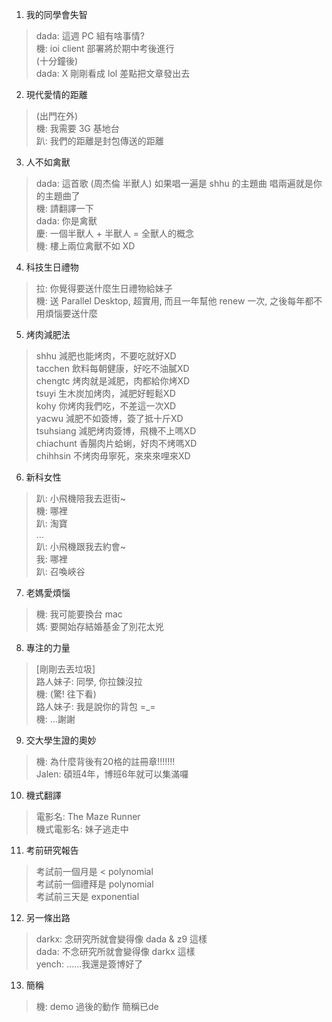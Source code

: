 1. 我的同學會失智
> dada: 這週 PC 組有啥事情?  
機: ioi client 部署將於期中考後進行  
(十分鐘後)  
dada: X 剛剛看成 lol 差點把文章發出去

2. 現代愛情的距離
> (出門在外)  
機: 我需要 3G 基地台  
趴: 我們的距離是封包傳送的距離  

3. 人不如禽獸
> dada: 這首歌 (周杰倫 半獸人) 如果唱一遍是 shhu 的主題曲 唱兩遍就是你的主題曲了  
機: 請翻譯一下  
dada: 你是禽獸  
慶: 一個半獸人 + 半獸人 = 全獸人的概念  
機: 樓上兩位禽獸不如 XD  

4. 科技生日禮物
> 拉: 你覺得要送什麼生日禮物給妹子  
機: 送 Parallel Desktop, 超實用, 而且一年幫他 renew 一次, 之後每年都不用煩惱要送什麼

5. 烤肉減肥法
> shhu        減肥也能烤肉，不要吃就好XD  
tacchen     飲料每朝健康，好吃不油膩XD  
chengtc     烤肉就是減肥，肉都給你烤XD  
tsuyi       生木炭加烤肉，減肥好輕鬆XD  
kohy        你烤肉我們吃，不差這一次XD  
yacwu       減肥不如簽博，簽了抵十斤XD  
tsuhsiang   減肥烤肉簽博，飛機不上嗎XD  
chiachunt   香腸肉片蛤蜊，好肉不烤嗎XD  
chihhsin    不烤肉毋寧死，來來來哩來XD  

6. 新科女性
> 趴: 小飛機陪我去逛街~  
機: 哪裡  
趴: 淘寶  
...  
趴: 小飛機跟我去約會~  
我: 哪裡  
趴: 召喚峽谷  

7. 老媽愛煩惱
> 機: 我可能要換台 mac  
媽: 要開始存結婚基金了別花太兇  

8. 專注的力量
> [剛剛去丟垃圾]  
路人妹子: 同學, 你拉鍊沒拉  
機: (驚! 往下看)  
路人妹子: 我是說你的背包 =\_=  
機: ...謝謝  

9. 交大學生證的奧妙
> 機: 為什麼背後有20格的註冊章!!!!!!!  
Jalen: 碩班4年，博班6年就可以集滿囉  

10. 機式翻譯
> 電影名: The Maze Runner  
機式電影名: 妹子逃走中  

11. 考前研究報告
> 考試前一個月是 < polynomial  
考試前一個禮拜是 polynomial  
考試前三天是 exponential  

12. 另一條出路
> darkx: 念研究所就會變得像 dada & z9 這樣  
dada: 不念研究所就會變得像 darkx 這樣  
yench: ......我還是簽博好了  

13. 簡稱
> 機: demo 過後的動作 簡稱已de  
